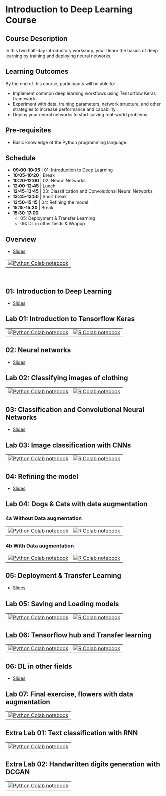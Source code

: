 # Introduction to Deep Learning Course

## Course Description 

In this two half-day introductory workshop, you’ll learn the basics of deep learning by training and deploying neural networks.


## Learning Outcomes

By the end of this course, participants will be able to:

* Implement common deep learning workflows using Tensorflow Keras framework.
* Experiment with data, training parameters, network structure, and other strategies to increase performance and capability.
* Deploy your neural networks to start solving real-world problems.

## Pre-requisites

* Basic knowledge of the Python programming language.

## Schedule


* **09:00-10:05** | 01: Introduction to Deep Learning
* **10:05-10:20** | Break
* **10:20-12:00** | 02: Neural Networks
* **12:00-12:45** | Lunch
* **12:45-13:45** | 03: Classification and Convolutional Neural Networks
* **13:45-13:50** | Short break
* **13:50-15:15** | 04: Refining the model
* **15:15-15:30** | Break
* **15:30-17:00**
  * 05: Deployment & Transfer Learning
  * 06: DL in other fields & Wrapup

<!--
* **Day one**
  * **13:00-14:10** | 01: Introduction to Deep Learning
  * **14:10-14:25** | Break
  * **14:25-15:35** | 02: Neural Networks
  * **15:35-15:50** | Break
  * **15:50-17:00** | 03: Classification and Convolutional Neural Networks
* **Day two**
  * **13:00-14:30** | 04: Refining the model
  * **14:30-14:45** | Break
  * **14:45-15:30** | 05: Deployment & Transfer Learning
  * **15:30-16:00** | 06: DL in other fields
  * **16:00-16:15** | Break
  * **16:15-17:00** | 07: Final Exercise & Wrap-up
-->

## Overview

* <a href="/slides/00_overview.html" target="_blank">Slides</a>

<table>
  <td>
    <a target="_blank" href="https://colab.research.google.com/github/rses-dl-course/rses-dl-course.github.io/blob/master/notebooks/python/L00_introduction_to_notebook.ipynb"><img src="https://upload.wikimedia.org/wikipedia/commons/thumb/c/c3/Python-logo-notext.svg/32px-Python-logo-notext.svg.png" />Python Colab notebook</a>
  </td>
</table>

<br/>


## 01: Introduction to Deep Learning

* <a href="/slides/01_introduction_to_deep_learning.html" target="_blank">Slides</a>


## Lab 01: Introduction to Tensorflow Keras

<table>
  <td>
    <a target="_blank" href="https://colab.research.google.com/github/rses-dl-course/rses-dl-course.github.io/blob/master/notebooks/python/L01_introduction_to_tf_keras.ipynb"><img src="https://upload.wikimedia.org/wikipedia/commons/thumb/c/c3/Python-logo-notext.svg/32px-Python-logo-notext.svg.png" />Python Colab notebook</a>
  </td>
  <td>
    <a target="_blank" href="https://colab.research.google.com/github/rses-dl-course/rses-dl-course.github.io/blob/master/notebooks/R/R01_introduction_to_tf_keras.ipynb"><img src="https://upload.wikimedia.org/wikipedia/commons/thumb/1/1b/R_logo.svg/32px-R_logo.svg.png" />R Colab notebook</a>
  </td>

</table>

## 02: Neural networks

* <a href="/slides/02_neural_networks.html" target="_blank">Slides</a>

## Lab 02: Classifying images of clothing

<table>
  <td>
    <a target="_blank" href="https://colab.research.google.com/github/rses-dl-course/rses-dl-course.github.io/blob/master/notebooks/python/L02_classifying_images_of_clothing.ipynb"><img src="https://upload.wikimedia.org/wikipedia/commons/thumb/c/c3/Python-logo-notext.svg/32px-Python-logo-notext.svg.png" />Python Colab notebook</a>
  </td>
  <td>
    <a target="_blank" href="https://colab.research.google.com/github/rses-dl-course/rses-dl-course.github.io/blob/master/notebooks/R/R02_classifying_images_of_clothing.ipynb"><img src="https://upload.wikimedia.org/wikipedia/commons/thumb/1/1b/R_logo.svg/32px-R_logo.svg.png" />R Colab notebook</a>
  </td>
 
</table>

## 03: Classification and Convolutional Neural Networks

* <a href="/slides/03_convolution_neural_networks.html" target="_blank">Slides</a>

## Lab 03: Image classification with CNNs

<table>
  <td>
    <a target="_blank" href="https://colab.research.google.com/github/rses-dl-course/rses-dl-course.github.io/blob/master/notebooks/python/L03_image_classification_with_cnn.ipynb"><img src="https://upload.wikimedia.org/wikipedia/commons/thumb/c/c3/Python-logo-notext.svg/32px-Python-logo-notext.svg.png" />Python Colab notebook</a>
  </td>
  <td>
    <a target="_blank" href="https://colab.research.google.com/github/rses-dl-course/rses-dl-course.github.io/blob/master/notebooks/R/R03_image_classification_with_cnns.ipynb"><img src="https://upload.wikimedia.org/wikipedia/commons/thumb/1/1b/R_logo.svg/32px-R_logo.svg.png" />R Colab notebook</a>
  </td>
  
</table>

## 04: Refining the model

* <a href="/slides/04_refining_the_model.html" target="_blank">Slides</a>

## Lab 04: Dogs & Cats with data augmentation

### 4a Without Data augmentation

<table>
  <td>
    <a target="_blank" href="https://colab.research.google.com/github/rses-dl-course/rses-dl-course.github.io/blob/master/notebooks/python/L04_C01_dogs_vs_cats_without_augmentation.ipynb"><img src="https://upload.wikimedia.org/wikipedia/commons/thumb/c/c3/Python-logo-notext.svg/32px-Python-logo-notext.svg.png" />Python Colab notebook</a>
  </td>
  <td>
    <a target="_blank" href="https://colab.research.google.com/github/rses-dl-course/rses-dl-course.github.io/blob/master/notebooks/R/R04_C01_dogs_vs_cats_without_augmentation.ipynb"><img src="https://upload.wikimedia.org/wikipedia/commons/thumb/1/1b/R_logo.svg/32px-R_logo.svg.png" />R Colab notebook</a>
  </td>
 
</table>

### 4b With Data augmentation

<table>
  <td>
    <a target="_blank" href="https://colab.research.google.com/github/rses-dl-course/rses-dl-course.github.io/blob/master/notebooks/python/L04_C02_dogs_vs_cats_with_augmentation.ipynb"><img src="https://upload.wikimedia.org/wikipedia/commons/thumb/c/c3/Python-logo-notext.svg/32px-Python-logo-notext.svg.png" />Python Colab notebook</a>
  </td>
  <td>
    <a target="_blank" href="https://colab.research.google.com/github/rses-dl-course/rses-dl-course.github.io/blob/master/notebooks/R/R04_C01_dogs_vs_cats_with_augmentation.ipynb"><img src="https://upload.wikimedia.org/wikipedia/commons/thumb/1/1b/R_logo.svg/32px-R_logo.svg.png" />R Colab notebook</a>
  </td>
 
</table>

## 05: Deployment & Transfer Learning

* <a href="/slides/05_transfer_learning.html" target="_blank">Slides</a>

## Lab 05: Saving and Loading models


<table>
  <td>
    <a target="_blank" href="https://colab.research.google.com/github/rses-dl-course/rses-dl-course.github.io/blob/master/notebooks/python/L05_saving_and_loading_models.ipynb"><img src="https://upload.wikimedia.org/wikipedia/commons/thumb/c/c3/Python-logo-notext.svg/32px-Python-logo-notext.svg.png" />Python Colab notebook</a>
  </td>
  <td>
    <a target="_blank" href="https://colab.research.google.com/github/rses-dl-course/rses-dl-course.github.io/blob/master/notebooks/R/R05_saving_and_loading_models.ipynb"><img src="https://upload.wikimedia.org/wikipedia/commons/thumb/1/1b/R_logo.svg/32px-R_logo.svg.png" />R Colab notebook</a>
  </td>
 
</table>

## Lab 06: Tensorflow hub and Transfer learning

<table>
  <td>
    <a target="_blank" href="https://colab.research.google.com/github/rses-dl-course/rses-dl-course.github.io/blob/master/notebooks/python/L06_tensorflow_hub_and_transfer_learning.ipynb"><img src="https://upload.wikimedia.org/wikipedia/commons/thumb/c/c3/Python-logo-notext.svg/32px-Python-logo-notext.svg.png" />Python Colab notebook</a>
  </td>
  <td>
    <a target="_blank" href="https://colab.research.google.com/github/rses-dl-course/rses-dl-course.github.io/blob/master/notebooks/R/R06_tensorflow_hub_and_transfer_learning.ipynb"><img src="https://upload.wikimedia.org/wikipedia/commons/thumb/1/1b/R_logo.svg/32px-R_logo.svg.png" />R Colab notebook</a>
  </td>

</table>



## 06: DL in other fields

* <a href="/slides/06_dl_in_other_fields.html" target="_blank">Slides</a>

## Lab 07: Final exercise, flowers with data augmentation

<table>
  <td>
    <a target="_blank" href="https://colab.research.google.com/github/rses-dl-course/rses-dl-course.github.io/blob/master/notebooks/python/L07_flowers_dataset_with_augmentation.ipynb"><img src="https://upload.wikimedia.org/wikipedia/commons/thumb/c/c3/Python-logo-notext.svg/32px-Python-logo-notext.svg.png" />Python Colab notebook</a>
  </td>
</table>

## Extra Lab 01: Text classification with RNN

<table>
  <td>
    <a target="_blank" href="https://colab.research.google.com/github/rses-dl-course/rses-dl-course.github.io/blob/master/notebooks/python/XL01_text_classification_rnn.ipynb"><img src="https://upload.wikimedia.org/wikipedia/commons/thumb/c/c3/Python-logo-notext.svg/32px-Python-logo-notext.svg.png" />Python Colab notebook</a>
  </td>
</table>

## Extra Lab 02: Handwritten digits generation with DCGAN

<table>
  <td>
    <a target="_blank" href="https://colab.research.google.com/github/rses-dl-course/rses-dl-course.github.io/blob/master/notebooks/python/XL02_dcgan.ipynb"><img src="https://upload.wikimedia.org/wikipedia/commons/thumb/c/c3/Python-logo-notext.svg/32px-Python-logo-notext.svg.png" />Python Colab notebook</a>
  </td>
</table>

